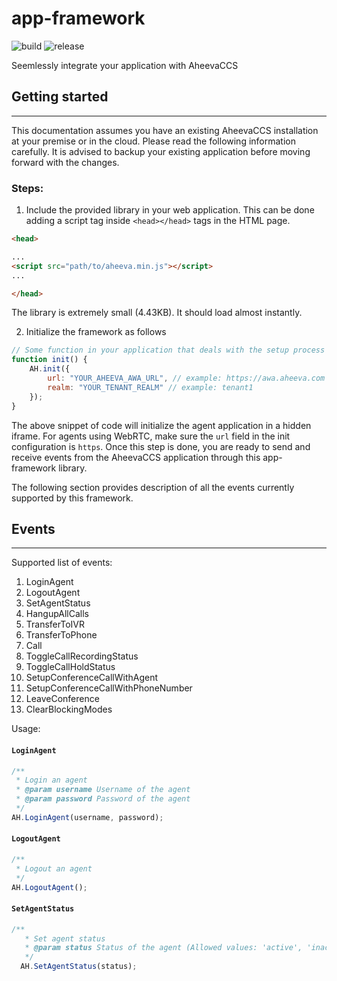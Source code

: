 # app-framework
![build](https://github.com/aheeva/app-framework/workflows/build/badge.svg) ![release](https://github.com/aheeva/app-framework/workflows/release/badge.svg)

Seemlessly integrate your application with AheevaCCS

## Getting started
---

This documentation assumes you have an existing AheevaCCS installation at your premise or in the cloud. Please read the following information carefully. It is advised to backup your existing application before moving forward with the changes.


### Steps:

1. Include the provided library in your web application. This can be done adding a script tag inside `<head></head>` tags in the HTML page.

```html
<head>

...
<script src="path/to/aheeva.min.js"></script>
...

</head>
```

The library is extremely small (4.43KB). It should load almost instantly.

2. Initialize the framework as follows

```javascript
// Some function in your application that deals with the setup process
function init() {
	AH.init({
		url: "YOUR_AHEEVA_AWA_URL", // example: https://awa.aheeva.com
		realm: "YOUR_TENANT_REALM" // example: tenant1
	});
}
```

The above snippet of code will initialize the agent application in a hidden iframe. For agents using WebRTC, make sure the `url` field in the init configuration is `https`. Once this step is done, you are ready to send and receive events from the AheevaCCS application through this app-framework library.

The following section provides description of all the events currently supported by this framework.

## Events
---

Supported list of events:

1. LoginAgent
2. LogoutAgent
3. SetAgentStatus
4. HangupAllCalls
5. TransferToIVR
6. TransferToPhone
7. Call
8. ToggleCallRecordingStatus
9. ToggleCallHoldStatus
10. SetupConferenceCallWithAgent
11. SetupConferenceCallWithPhoneNumber
12. LeaveConference
13. ClearBlockingModes


Usage:

#### `LoginAgent`

```javascript
/**
 * Login an agent
 * @param username Username of the agent
 * @param password Password of the agent
 */
AH.LoginAgent(username, password);
```

#### `LogoutAgent`

```javascript
/**
 * Logout an agent
 */
AH.LogoutAgent();
```

#### `SetAgentStatus`

```javascript
/**
   * Set agent status
   * @param status Status of the agent (Allowed values: 'active', 'inactive')
   */
  AH.SetAgentStatus(status);
```
